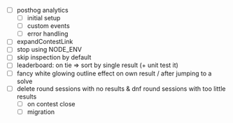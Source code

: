 - [ ] posthog analytics
    - [ ] initial setup
    - [ ] custom events
    - [ ] error handling
- [ ] expandContestLink
- [ ] stop using NODE_ENV
- [ ] skip inspection by default
- [ ] leaderboard: on tie => sort by single result (+ unit test it)
- [ ] fancy white glowing outline effect on own result / after jumping to a solve
- [ ] delete round sessions with no results & dnf round sessions with too little results
    - [ ] on contest close
    - [ ] migration
